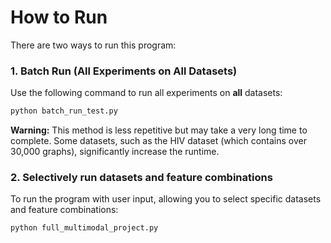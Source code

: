 # How to Run

There are two ways to run this program:

### 1. Batch Run (All Experiments on All Datasets)

Use the following command to run all experiments on **all** datasets:

```bash
python batch_run_test.py
```
**Warning:**
This method is less repetitive but may take a very long time to complete.
Some datasets, such as the HIV dataset (which contains over 30,000 graphs), significantly increase the runtime.

### 2. Selectively run datasets and feature combinations

To run the program with user input, allowing you to select specific datasets and feature combinations:
```bash
python full_multimodal_project.py
```
